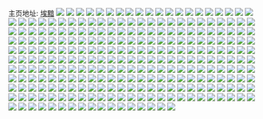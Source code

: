 主页地址: [埃黯](https://weibo.com/u/5022919607) 
![](https://wx4.sinaimg.cn/mw2000/005tVEQnly1h9mcxsoysdj31o0280e82.jpg) 
![](https://wx4.sinaimg.cn/mw2000/005tVEQnly1h9mcy1jgzej31o0280npd.jpg) 
![](https://wx4.sinaimg.cn/mw2000/005tVEQnly1h9mcyfs6npj31o0280b2a.jpg) 
![](https://wx4.sinaimg.cn/mw2000/005tVEQnly1h9mcxke8r2j33402c04qs.jpg) 
![](https://wx4.sinaimg.cn/mw2000/005tVEQnly1h8t5nunzfbj30wi1yc7wh.jpg) 
![](https://wx4.sinaimg.cn/mw2000/005tVEQnly1h8t5nhj1asj31kw2dce81.jpg) 
![](https://wx4.sinaimg.cn/mw2000/005tVEQnly1h8ofs3v3uhj31o0280x6p.jpg) 
![](https://wx4.sinaimg.cn/mw2000/005tVEQnly1h8ncmd7xm7j30wi0wiaeg.jpg) 
![](https://wx4.sinaimg.cn/mw2000/005tVEQnly1h8d3jt70tej32tu36cx6p.jpg) 
![](https://wx4.sinaimg.cn/mw2000/005tVEQnly1h826x2mthvj30wi1ycat7.jpg) 
![](https://wx4.sinaimg.cn/mw2000/005tVEQnly1h80cxhxbymj32c034whdv.jpg) 
![](https://wx4.sinaimg.cn/mw2000/005tVEQnly1h7wwzywg6uj30wi1ycajj.jpg) 
![](https://wx4.sinaimg.cn/mw2000/005tVEQnly1h7wx1iliavj30wi1ycb29.jpg) 
![](https://wx4.sinaimg.cn/mw2000/005tVEQnly1h7sft1a3bij31kw2dcnpd.jpg) 
![](https://wx4.sinaimg.cn/mw2000/005tVEQnly1h7nfl4dcpoj324a36ce83.jpg) 
![](https://wx4.sinaimg.cn/mw2000/005tVEQnly1h7nfla93jej31mn266b29.jpg) 
![](https://wx4.sinaimg.cn/mw2000/005tVEQnly1h7nfkxn3t0j32112peb29.jpg) 
![](https://wx4.sinaimg.cn/mw2000/005tVEQnly1h7nfkv3y9nj329f1ichdt.jpg) 
![](https://wx4.sinaimg.cn/mw2000/005tVEQnly1h7lbkjz6wnj32c02c0npd.jpg) 
![](https://wx4.sinaimg.cn/mw2000/005tVEQnly1h7lbkluvaaj31ud1ud1kx.jpg) 
![](https://wx4.sinaimg.cn/mw2000/005tVEQnly1h7lbkkczq5j30wi0widjr.jpg) 
![](https://wx4.sinaimg.cn/mw2000/005tVEQnly1h7hpj8kmycj32c02c01aq.jpg) 
![](https://wx4.sinaimg.cn/mw2000/005tVEQnly1h7gvhpu4noj32dx36cnfl.jpg) 
![](https://wx4.sinaimg.cn/mw2000/005tVEQnly1h7gqiwh33kj32dx36cnpf.jpg) 
![](https://wx4.sinaimg.cn/mw2000/005tVEQnly1h7gqiyn4utj32dc1kwqv5.jpg) 
![](https://wx4.sinaimg.cn/mw2000/005tVEQnly1h72xkwd3u1j32973094qr.jpg) 
![](https://wx4.sinaimg.cn/mw2000/005tVEQnly1h72xkudt3mj327b2xs4qq.jpg) 
![](https://wx4.sinaimg.cn/mw2000/005tVEQnly1h72xkyb3e0j32c0340hcd.jpg) 
![](https://wx4.sinaimg.cn/mw2000/005tVEQnly1h72xl0djtfj32c0340b2c.jpg) 
![](https://wx4.sinaimg.cn/mw2000/005tVEQnly1h72xkcssloj32402te7wj.jpg) 
![](https://wx4.sinaimg.cn/mw2000/005tVEQnly1h72xkhz06cj32c03404qp.jpg) 
![](https://wx4.sinaimg.cn/mw2000/005tVEQnly1h72xkj43fhj31jd21ugsu.jpg) 
![](https://wx4.sinaimg.cn/mw2000/005tVEQnly1h72xkfdwclj32c0340k75.jpg) 
![](https://wx4.sinaimg.cn/mw2000/005tVEQnly1h6ug2frv9bj325s2vqtdo.jpg) 
![](https://wx4.sinaimg.cn/mw2000/005tVEQnly1h6ug243m1sj32801o047x.jpg) 
![](https://wx4.sinaimg.cn/mw2000/005tVEQnly1h6ug2b0c7gj33402c0e84.jpg) 
![](https://wx4.sinaimg.cn/mw2000/005tVEQnly1h6q6m9f335j32c02c0hdt.jpg) 
![](https://wx4.sinaimg.cn/mw2000/005tVEQnly1h6q6maicihj32c02c07wh.jpg) 
![](https://wx4.sinaimg.cn/mw2000/005tVEQnly1h6kgz4ajlij30u00u046g.jpg) 
![](https://wx4.sinaimg.cn/mw2000/005tVEQnly1h6kgzc7qgej31yc0wi1gv.jpg) 
![](https://wx4.sinaimg.cn/mw2000/005tVEQnly1h6khemb7kdj313c1gg76w.jpg) 
![](https://wx4.sinaimg.cn/mw2000/005tVEQnly1h6kgz8cxs0j30wi1ycqo6.jpg) 
![](https://wx4.sinaimg.cn/mw2000/005tVEQnly1h6kh9qzg06j30wi1yce81.jpg) 
![](https://wx4.sinaimg.cn/mw2000/005tVEQnly1h6kh1lfas2j32c0340diy.jpg) 
![](https://wx4.sinaimg.cn/mw2000/005tVEQnly1h6ftit6q5wj326t2x2npe.jpg) 
![](https://wx4.sinaimg.cn/mw2000/005tVEQnly1h6ftirosjtj32c0340kjn.jpg) 
![](https://wx4.sinaimg.cn/mw2000/005tVEQnly1h66khrf89dj30u0140jvo.jpg) 
![](https://wx4.sinaimg.cn/mw2000/005tVEQnly1h66khnwoqyj32c02c0gq0.jpg) 
![](https://wx4.sinaimg.cn/mw2000/005tVEQnly1h66kiywjsej32c02c01ky.jpg) 
![](https://wx4.sinaimg.cn/mw2000/005tVEQnly1h61qdtdgmkj32c02c07st.jpg) 
![](https://wx4.sinaimg.cn/mw2000/005tVEQnly1h61qdpip91j32c02c0e81.jpg) 
![](https://wx4.sinaimg.cn/mw2000/005tVEQnly1h5zkhqpkvyj30u00u0goi.jpg) 
![](https://wx4.sinaimg.cn/mw2000/005tVEQnly1h5zkhq5i6pj30wi0wigw4.jpg) 
![](https://wx4.sinaimg.cn/mw2000/005tVEQnly1h5snxnkkntj32801o0b2a.jpg) 
![](https://wx4.sinaimg.cn/mw2000/005tVEQnly1h5dd1rb1hlj32c02c0b2a.jpg) 
![](https://wx4.sinaimg.cn/mw2000/005tVEQnly1h5dd1wjzsaj32c0340b2c.jpg) 
![](https://wx4.sinaimg.cn/mw2000/005tVEQnly1h5dd1z69oqj32c02c0e82.jpg) 
![](https://wx4.sinaimg.cn/mw2000/005tVEQnly1h4utb4hcswj32c03401kz.jpg) 
![](https://wx4.sinaimg.cn/mw2000/005tVEQnly1h4utb11y5hj33402c07wi.jpg) 
![](https://wx4.sinaimg.cn/mw2000/005tVEQnly1h4ovoqcbz4j32c03404qq.jpg) 
![](https://wx4.sinaimg.cn/mw2000/005tVEQnly1h4ovord8eaj317q1mcwzt.jpg) 
![](https://wx4.sinaimg.cn/mw2000/005tVEQnly1h4ovot7bh3j329z29z7wi.jpg) 
![](https://wx4.sinaimg.cn/mw2000/005tVEQnly1h4lpg2404zj32c0340hdu.jpg) 
![](https://wx4.sinaimg.cn/mw2000/005tVEQnly1h4lpg8ds40j32c02c0qv6.jpg) 
![](https://wx4.sinaimg.cn/mw2000/005tVEQnly1h4lpg3gl9tj32c02c0x6p.jpg) 
![](https://wx4.sinaimg.cn/mw2000/005tVEQnly1h4lpg4uhcnj32c0340npd.jpg) 
![](https://wx4.sinaimg.cn/mw2000/005tVEQnly1h4lpgjo8isj32c021g1ky.jpg) 
![](https://wx4.sinaimg.cn/mw2000/005tVEQnly1h4ie3q3p8gj327p2yc4qr.jpg) 
![](https://wx4.sinaimg.cn/mw2000/005tVEQnly1h4ie3fgjlxj326l26l1ky.jpg) 
![](https://wx4.sinaimg.cn/mw2000/005tVEQnly1h4ie3hgenvj326c26c1ky.jpg) 
![](https://wx4.sinaimg.cn/mw2000/005tVEQnly1h4ie3m5zk1j32c0340hdw.jpg) 
![](https://wx4.sinaimg.cn/mw2000/005tVEQnly1h4h9np18aaj30u01400yq.jpg) 
![](https://wx4.sinaimg.cn/mw2000/005tVEQnly1h4h9nq9tubj30u01407ca.jpg) 
![](https://wx4.sinaimg.cn/mw2000/005tVEQnly1h4h9npjx0ij30u0141n4z.jpg) 
![](https://wx4.sinaimg.cn/mw2000/005tVEQnly1h4h9nof46fj30u0140grw.jpg) 
![](https://wx4.sinaimg.cn/mw2000/005tVEQnly1h4g0cqgcjij31cn1svnnn.jpg) 
![](https://wx4.sinaimg.cn/mw2000/005tVEQnly1h4g0cp7kayj32c02c07wh.jpg) 
![](https://wx4.sinaimg.cn/mw2000/005tVEQnly1h4fzvfzmacj32c02c0u0y.jpg) 
![](https://wx4.sinaimg.cn/mw2000/005tVEQnly1h4fzvnvf42j32c0340npg.jpg) 
![](https://wx4.sinaimg.cn/mw2000/005tVEQnly1h4emq12kcwj30u00u07ai.jpg) 
![](https://wx4.sinaimg.cn/mw2000/005tVEQnly1h4emq0ovoqj31b01qoh69.jpg) 
![](https://wx4.sinaimg.cn/mw2000/005tVEQnly1h3ywhi6f7nj32c0340hdu.jpg) 
![](https://wx4.sinaimg.cn/mw2000/005tVEQnly1h3wgiltcs1j31sc2dskjl.jpg) 
![](https://wx4.sinaimg.cn/mw2000/005tVEQnly1h3t7ngft5sj324x2ukb2a.jpg) 
![](https://wx4.sinaimg.cn/mw2000/005tVEQnly1h3t7ngyzh8j31540u049n.jpg) 
![](https://wx4.sinaimg.cn/mw2000/005tVEQnly1h39b0qjvfgj329f30lqv6.jpg) 
![](https://wx4.sinaimg.cn/mw2000/005tVEQnly1h39b0tas4dj33402c0qv7.jpg) 
![](https://wx4.sinaimg.cn/mw2000/005tVEQnly1h39b0vn9gwj32c02c0hdu.jpg) 
![](https://wx4.sinaimg.cn/mw2000/005tVEQnly1h34g21rjfkj31o0280x6p.jpg) 
![](https://wx4.sinaimg.cn/mw2000/005tVEQnly1h34g1xqqaij31o0280u0x.jpg) 
![](https://wx4.sinaimg.cn/mw2000/005tVEQnly1h33mkqn47tj32c03407wi.jpg) 
![](https://wx4.sinaimg.cn/mw2000/005tVEQnly1h33mkpqh6xj31sc2dsqv5.jpg) 
![](https://wx4.sinaimg.cn/mw2000/005tVEQnly1h31a2ickuzj320y31fx6p.jpg) 
![](https://wx4.sinaimg.cn/mw2000/005tVEQnly1h31a2gy2hrj31o02804qq.jpg) 
![](https://wx4.sinaimg.cn/mw2000/005tVEQnly1h2xtjlqmofj30u01hctjk.jpg) 
![](https://wx4.sinaimg.cn/mw2000/005tVEQnly1h2xtjmuqxnj30u011in8j.jpg) 
![](https://wx4.sinaimg.cn/mw2000/005tVEQnly1h2xtjndt3ij30u011iajx.jpg) 
![](https://wx4.sinaimg.cn/mw2000/005tVEQnly1h2xtjmcuw6j30m80et40k.jpg) 
![](https://wx4.sinaimg.cn/mw2000/005tVEQnly1h2xtjojm5jj30rf0u8wj2.jpg) 
![](https://wx4.sinaimg.cn/mw2000/005tVEQnly1h2xtjow242j30u011dn6f.jpg) 
![](https://wx4.sinaimg.cn/mw2000/005tVEQnly1h2xtjkz0hij30u011in8t.jpg) 
![](https://wx4.sinaimg.cn/mw2000/005tVEQnly1h2xtjpgy4bj30u011idw2.jpg) 
![](https://wx4.sinaimg.cn/mw2000/005tVEQnly1h2xtjq7hi2j30u011iwvj.jpg) 
![](https://wx4.sinaimg.cn/mw2000/005tVEQnly1h2jrz9waklj30wi1ycu0y.jpg) 
![](https://wx4.sinaimg.cn/mw2000/005tVEQnly1h2jhm8h92yj31sc1scqv5.jpg) 
![](https://wx4.sinaimg.cn/mw2000/005tVEQnly1h2hfpeqlbjj32x02304qr.jpg) 
![](https://wx4.sinaimg.cn/mw2000/005tVEQnly1h2hfpbiqwrj331d2a0hdv.jpg) 
![](https://wx4.sinaimg.cn/mw2000/005tVEQnly1h2hfp85aq8j32c02c0e82.jpg) 
![](https://wx4.sinaimg.cn/mw2000/005tVEQnly1h2hfp5y6kaj32tf23ze81.jpg) 
![](https://wx4.sinaimg.cn/mw2000/005tVEQnly1h21j6yksbaj31o02801kz.jpg) 
![](https://wx4.sinaimg.cn/mw2000/005tVEQnly1h1z6p7actuj32c02c0hdt.jpg) 
![](https://wx4.sinaimg.cn/mw2000/005tVEQnly1h1biv50qphj323u1kw7wh.jpg) 
![](https://wx4.sinaimg.cn/mw2000/005tVEQnly1h1biv3cd5jj323u1kw7wh.jpg) 
![](https://wx4.sinaimg.cn/mw2000/005tVEQnly1h1biv46vcpj31kw23u7wh.jpg) 
![](https://wx4.sinaimg.cn/mw2000/005tVEQnly1h1biv5sekaj31kw23u7wh.jpg) 
![](https://wx4.sinaimg.cn/mw2000/005tVEQnly1h09szcyca1j31yc0wiwlo.jpg) 
![](https://wx4.sinaimg.cn/mw2000/005tVEQnly1h09szc3q22j31yc0wijym.jpg) 
![](https://wx4.sinaimg.cn/mw2000/005tVEQnly1h09szb62djj31yc0widw7.jpg) 
![](https://wx4.sinaimg.cn/mw2000/005tVEQnly1h09sz8w4tvj31yc0wib1k.jpg) 
![](https://wx4.sinaimg.cn/mw2000/005tVEQnly1gzgnnebxgyj33402c0u0z.jpg) 
![](https://wx4.sinaimg.cn/mw2000/005tVEQnly1gzgnnfkabuj31o0280e82.jpg) 
![](https://wx4.sinaimg.cn/mw2000/005tVEQnly1gyzlbvls3uj31o0280npd.jpg) 
![](https://wx4.sinaimg.cn/mw2000/005tVEQnly1gyzlbuim9fj30lc0sg0xu.jpg) 
![](https://wx4.sinaimg.cn/mw2000/005tVEQnly1gyzlbxjga7j31o0280kjl.jpg) 
![](https://wx4.sinaimg.cn/mw2000/005tVEQnly1gyzlbz01edj31o0280kjm.jpg) 
![](https://wx4.sinaimg.cn/mw2000/005tVEQnly1gytjs6r7yfj32c033yx6q.jpg) 
![](https://wx4.sinaimg.cn/mw2000/005tVEQnly1gytjqxwzqvj32c03401kz.jpg) 
![](https://wx4.sinaimg.cn/mw2000/005tVEQnly1gytjqwmowsj31sc1scnpd.jpg) 
![](https://wx4.sinaimg.cn/mw2000/005tVEQnly1gytjrhtfcvj30wi1yc1h2.jpg) 
![](https://wx4.sinaimg.cn/mw2000/005tVEQnly1gytjqvq2soj31sc1scqv5.jpg) 
![](https://wx4.sinaimg.cn/mw2000/005tVEQnly1gytjrbt27nj31sc1scb2a.jpg) 
![](https://wx4.sinaimg.cn/mw2000/005tVEQnly1gytjqzudbcj33402c04qr.jpg) 
![](https://wx4.sinaimg.cn/mw2000/005tVEQnly1gyo56xsrz7j32c02c0x6r.jpg) 
![](https://wx4.sinaimg.cn/mw2000/005tVEQnly1gyo56sg8haj32c02c07wi.jpg) 
![](https://wx4.sinaimg.cn/mw2000/005tVEQnly1gyo56vilwgj32c0340hdw.jpg) 
![](https://wx4.sinaimg.cn/mw2000/005tVEQnly1gyo56tniwgj32c02c0npe.jpg) 
![](https://wx4.sinaimg.cn/mw2000/005tVEQnly1gyo56z86lzj32c0340hdv.jpg) 
![](https://wx4.sinaimg.cn/mw2000/005tVEQnly1gynayqd9hej326y26yx6p.jpg) 
![](https://wx4.sinaimg.cn/mw2000/005tVEQnly1gy524a6am5j32c0340hdt.jpg) 
![](https://wx4.sinaimg.cn/mw2000/005tVEQnly1gx721f6t63j30wi1yc4f0.jpg) 
![](https://wx4.sinaimg.cn/mw2000/005tVEQnly1gx721dbvi8j30wi1ycqgw.jpg) 
![](https://wx4.sinaimg.cn/mw2000/005tVEQnly1gx5iqiy4h4j32x02c0hdv.jpg) 
![](https://wx4.sinaimg.cn/mw2000/005tVEQnly1gx5iqlogikj32x02c0u0z.jpg) 
![](https://wx4.sinaimg.cn/mw2000/005tVEQnly1gwf4as269oj31ei1einho.jpg) 
![](https://wx4.sinaimg.cn/mw2000/005tVEQnly1gwf4atdd5hj30zq1zfgwm.jpg) 
![](https://wx4.sinaimg.cn/mw2000/005tVEQnly1gwf4apxgqfj32c0340e82.jpg) 
![](https://wx4.sinaimg.cn/mw2000/005tVEQnly1gwbgnfryv6j32c0340kjm.jpg) 
![](https://wx4.sinaimg.cn/mw2000/005tVEQnly1gwbgnb3zznj315o1qi4qp.jpg) 
![](https://wx4.sinaimg.cn/mw2000/005tVEQnly1gw945pny1uj32c0340e82.jpg) 
![](https://wx4.sinaimg.cn/mw2000/005tVEQnly1gw945rvy3aj32c02c04qr.jpg) 
![](https://wx4.sinaimg.cn/mw2000/005tVEQnly1gw945txdvbj32c02c01kz.jpg) 
![](https://wx4.sinaimg.cn/mw2000/005tVEQnly1gw5uqizvrfj31ei1eitxb.jpg) 
![](https://wx4.sinaimg.cn/mw2000/005tVEQnly1gw5uqg3s5ij31m51m5wwb.jpg) 
![](https://wx4.sinaimg.cn/mw2000/005tVEQnly1gw5uqmrsihj32c0340e82.jpg) 
![](https://wx4.sinaimg.cn/mw2000/005tVEQnly1gvzmkmh4hjj33402c0x6q.jpg) 
![](https://wx4.sinaimg.cn/mw2000/005tVEQnly1gvzmknt07vj32c02c0twu.jpg) 
![](https://wx4.sinaimg.cn/mw2000/005tVEQnly1gvzml4mb1aj31pc0yih3t.jpg) 
![](https://wx4.sinaimg.cn/mw2000/005tVEQnly1gvw09c8kudj32c0340hdu.jpg) 
![](https://wx4.sinaimg.cn/mw2000/005tVEQnly1gvw08uu4qij31sg2dsnpd.jpg) 
![](https://wx4.sinaimg.cn/mw2000/005tVEQnly1gvw08y3chlj32c0340x6p.jpg) 
![](https://wx4.sinaimg.cn/mw2000/005tVEQnly1gvw097e9zmj33402c0x6p.jpg) 
![](https://wx4.sinaimg.cn/mw2000/005tVEQnly1gvw092xq13j31sg2dsnpd.jpg) 
![](https://wx4.sinaimg.cn/mw2000/005tVEQnly1gvw090d40rj30uk3cehdt.jpg) 
![](https://wx4.sinaimg.cn/mw2000/005tVEQnly1gvsrnygmvwj33402c0e81.jpg) 
![](https://wx4.sinaimg.cn/mw2000/005tVEQnly1gvsrnq64lvj3293293u0y.jpg) 
![](https://wx4.sinaimg.cn/mw2000/005tVEQnly1gvsrnwz8apj32c0340nph.jpg) 
![](https://wx4.sinaimg.cn/mw2000/005tVEQnly1guu03kzqvdj62c02c04qs02.jpg) 
![](https://wx4.sinaimg.cn/mw2000/005tVEQnly1guu03nt28cj613z1h8dxf02.jpg) 
![](https://wx4.sinaimg.cn/mw2000/005tVEQnly1guu03bcpqaj61ne276x6r02.jpg) 
![](https://wx4.sinaimg.cn/mw2000/005tVEQnly1guu03m9coaj613z1h8tr302.jpg) 
![](https://wx4.sinaimg.cn/mw2000/005tVEQnly1gujrynkavlj61hc140qv502.jpg) 
![](https://wx4.sinaimg.cn/mw2000/005tVEQnly1gujrypszutj622c2r5x6r02.jpg) 
![](https://wx4.sinaimg.cn/mw2000/005tVEQnly1gujrys4y98j62c03401l102.jpg) 
![](https://wx4.sinaimg.cn/mw2000/005tVEQnly1gujryu9zcwj63402c0npe02.jpg) 
![](https://wx4.sinaimg.cn/mw2000/005tVEQnly1gufsdixba8j62c03407wi02.jpg) 
![](https://wx4.sinaimg.cn/mw2000/005tVEQnly1gufsdqjgrrj62c03407wj02.jpg) 
![](https://wx4.sinaimg.cn/mw2000/005tVEQnly1gufsdd45u0j61wl2jgaz502.jpg) 
![](https://wx4.sinaimg.cn/mw2000/005tVEQnly1gufsdx67c0j62c0340qv602.jpg) 
![](https://wx4.sinaimg.cn/mw2000/005tVEQnly1gue4l4nge3j31sg1sg1kx.jpg) 
![](https://wx4.sinaimg.cn/mw2000/005tVEQnly1gue4l69kfhj31sg2dsb29.jpg) 
![](https://wx4.sinaimg.cn/mw2000/005tVEQnly1gue4l3wjhfj61sg1sg7oj02.jpg) 
![](https://wx4.sinaimg.cn/mw2000/005tVEQnly1gue4l99a0ij33402c0b29.jpg) 
![](https://wx4.sinaimg.cn/mw2000/005tVEQnly1gue4l84ec9j62c03407wi02.jpg) 
![](https://wx4.sinaimg.cn/mw2000/005tVEQnly1gue4laqohtj63402c0hdt02.jpg) 
![](https://wx4.sinaimg.cn/mw2000/005tVEQnly1gu9blfu2rmj62c02c04qq02.jpg) 
![](https://wx4.sinaimg.cn/mw2000/005tVEQnly1gu9blhnhulj62c02c04qq02.jpg) 
![](https://wx4.sinaimg.cn/mw2000/005tVEQnly1gu9bldx87qj62c02c0b2a02.jpg) 
![](https://wx4.sinaimg.cn/mw2000/005tVEQnly1gu0eyodwh5j62c02c0x6p02.jpg) 
![](https://wx4.sinaimg.cn/mw2000/005tVEQnly1gtr0ti2ppjj63402c0npf02.jpg) 
![](https://wx4.sinaimg.cn/mw2000/005tVEQnly1gtr0tjfnq2j60xc3pcqv602.jpg) 
![](https://wx4.sinaimg.cn/mw2000/005tVEQnly1gtr0u415yqj61hc140kax02.jpg) 
![](https://wx4.sinaimg.cn/mw2000/005tVEQnly1gtr0tkaxmvj61hc1404k002.jpg) 
![](https://wx4.sinaimg.cn/mw2000/005tVEQnly1gt2gp9q32jj32c0340npe.jpg) 
![](https://wx4.sinaimg.cn/mw2000/005tVEQnly1gt1npg3ygyj31zp2nnb2b.jpg) 
![](https://wx4.sinaimg.cn/mw2000/005tVEQnly1gswtj14vo6j329o29o4qq.jpg) 
![](https://wx4.sinaimg.cn/mw2000/005tVEQnly1gswtixmk88j32c02c01l2.jpg) 
![](https://wx4.sinaimg.cn/mw2000/005tVEQnly1gsht0tlpw6j31pc0yitji.jpg) 
![](https://wx4.sinaimg.cn/mw2000/005tVEQnly1grohpmspzoj30tw0xujxq.jpg) 
![](https://wx4.sinaimg.cn/mw2000/005tVEQnly1grb9w30xzgj32c02c07wi.jpg) 
![](https://wx4.sinaimg.cn/mw2000/005tVEQnly1grb9w719maj33401r0e81.jpg) 
![](https://wx4.sinaimg.cn/mw2000/005tVEQnly1grb9w1yq8tj628s28sx6p02.jpg) 
![](https://wx4.sinaimg.cn/mw2000/005tVEQnly1grb9w4ss38j32c02c01kx.jpg) 
![](https://wx4.sinaimg.cn/mw2000/005tVEQnly1grb9w832z4j63401r04qp02.jpg) 
![](https://wx4.sinaimg.cn/mw2000/005tVEQnly1grb9w5z8qoj63401r0e8102.jpg) 
![](https://wx4.sinaimg.cn/mw2000/005tVEQnly1gqor1j6bcrj30u011i44t.jpg) 
![](https://wx4.sinaimg.cn/mw2000/005tVEQnly1gnmxsj2v4nj31bz1bzau6.jpg) 
![](https://wx4.sinaimg.cn/mw2000/005tVEQnly1gm7g01b3u8j33402c01kz.jpg) 
![](https://wx4.sinaimg.cn/mw2000/005tVEQnly1gm7fztjg6zj32c03401ky.jpg) 
![](https://wx4.sinaimg.cn/mw2000/005tVEQnly1gm7g0b7kqnj33402c0qv6.jpg) 
![](https://wx4.sinaimg.cn/mw2000/005tVEQnly1gm7fzle7lxj31kw11xn7b.jpg) 
![](https://wx4.sinaimg.cn/mw2000/005tVEQnly1gm7fzna3jmj31kw11xqhm.jpg) 
![](https://wx4.sinaimg.cn/mw2000/005tVEQnly1gm7fzp69p2j311x1kwwx5.jpg) 
![](https://wx4.sinaimg.cn/mw2000/005tVEQnly1gludntosyxj31hd0u0jvd.jpg) 
![](https://wx4.sinaimg.cn/mw2000/005tVEQnly1gludnqo65hj32ds1sf4qp.jpg) 
![](https://wx4.sinaimg.cn/mw2000/005tVEQnly1gludnt7aj7j32c02c0u10.jpg) 
![](https://wx4.sinaimg.cn/mw2000/005tVEQnly1gip4xxqtigj3288288b2a.jpg) 
![](https://wx4.sinaimg.cn/mw2000/005tVEQnly1gip4xzpj0hj32ap2apb2a.jpg) 
![](https://wx4.sinaimg.cn/mw2000/005tVEQnly1gg4qvts37wj32c0340kjo.jpg) 
![](https://wx4.sinaimg.cn/mw2000/005tVEQnly1gg4qx563fej32c03407wl.jpg) 
![](https://wx4.sinaimg.cn/mw2000/005tVEQnly1gg4qwu81pfj33402c0u0y.jpg) 
![](https://wx4.sinaimg.cn/mw2000/005tVEQnly1gg4qy5e2ftj32c02c0npe.jpg) 
![](https://wx4.sinaimg.cn/mw2000/005tVEQnly1gg4qwvbynvj32c0340e82.jpg) 
![](https://wx4.sinaimg.cn/mw2000/005tVEQnly1gg4qwyny7gj32c0340kjn.jpg) 
![](https://wx4.sinaimg.cn/mw2000/005tVEQnly1gg4qwzn5fgj33402c0qv7.jpg) 
![](https://wx4.sinaimg.cn/mw2000/005tVEQnly1gg4qx3dcxvj32bp2bp4qq.jpg) 
![](https://wx4.sinaimg.cn/mw2000/005tVEQnly1gg4qwwu94aj33402c01kz.jpg) 
![](https://wx4.sinaimg.cn/mw2000/005tVEQnly1gfxh6lfy9oj32c02c0u0x.jpg) 
![](https://wx4.sinaimg.cn/mw2000/005tVEQnly1gf9qz2s99tj31400u0k2j.jpg) 
![](https://wx4.sinaimg.cn/mw2000/005tVEQnly1geqq2hwvlcj32c0340e82.jpg) 
![](https://wx4.sinaimg.cn/mw2000/005tVEQnly1gehh85cbsaj30rs8jrkjn.jpg) 
![](https://wx4.sinaimg.cn/mw2000/005tVEQnly1gehh8776osj30rs89i7wj.jpg) 
![](https://wx4.sinaimg.cn/mw2000/005tVEQnly1gehh88z633j30rs7y1x6q.jpg) 
![](https://wx4.sinaimg.cn/mw2000/005tVEQnly1gehh8an0b0j30rs8alqv7.jpg) 
![](https://wx4.sinaimg.cn/mw2000/005tVEQnly1gdragjfajlj31pc0yikjr.jpg) 
![](https://wx4.sinaimg.cn/mw2000/005tVEQnly1gd7jv7mcztj31sg1sg4mg.jpg) 
![](https://wx4.sinaimg.cn/mw2000/005tVEQnly1gd7jvebs6pj32c02c0npe.jpg) 
![](https://wx4.sinaimg.cn/mw2000/005tVEQnly1gcbhiyclhij31hc0sowkk.jpg) 
![](https://wx4.sinaimg.cn/mw2000/005tVEQnly1gbj9c3d95fj32c02c01l0.jpg) 
![](https://wx4.sinaimg.cn/mw2000/005tVEQnly1gb5weftsfrj32de1kw7wh.jpg) 
![](https://wx4.sinaimg.cn/mw2000/005tVEQnly1g5shqgnhshj3340340u11.jpg) 
![](https://wx4.sinaimg.cn/mw2000/005tVEQnly1g5shqf12mzj30yg0yg13r.jpg) 
![](https://wx4.sinaimg.cn/mw2000/005tVEQnly1g5shqi2fu4j33403407wi.jpg) 
![](https://wx4.sinaimg.cn/mw2000/005tVEQnly1g5shon3lc4j3340340hdu.jpg) 
![](https://wx4.sinaimg.cn/mw2000/005tVEQnly1g5shoa0ucfj3340340hdu.jpg) 
![](https://wx4.sinaimg.cn/mw2000/005tVEQnly1g5shob2dw1j3340340kjm.jpg) 
![](https://wx4.sinaimg.cn/mw2000/005tVEQnly1g5sho91wvuj3340340kjm.jpg) 
![](https://wx4.sinaimg.cn/mw2000/005tVEQnly1g5sho81clej33403401l1.jpg) 
![](https://wx4.sinaimg.cn/mw2000/005tVEQnly1g5shojw78pj33403401kz.jpg) 
![](https://wx4.sinaimg.cn/mw2000/005tVEQnly1g5shoddm3lj3340340e83.jpg) 
![](https://wx4.sinaimg.cn/mw2000/005tVEQnly1g5shoefaecj3340340hdv.jpg) 
![](https://wx4.sinaimg.cn/mw2000/005tVEQnly1g5shog6zi7j3340340e83.jpg) 
![](https://wx4.sinaimg.cn/mw2000/005tVEQnly1g5shndhkvhj30yi1pcb2c.jpg) 
![](https://wx4.sinaimg.cn/mw2000/005tVEQnly1g5shncevyoj30yi0yiafp.jpg) 
![](https://wx4.sinaimg.cn/mw2000/005tVEQnly1g5shneap6yj32ps1j0x6p.jpg) 
![](https://wx4.sinaimg.cn/mw2000/005tVEQnly1g5shnfmjb4j33402c07wk.jpg) 
![](https://wx4.sinaimg.cn/mw2000/005tVEQnly1g5shni35v1j32c0340qv6.jpg) 
![](https://wx4.sinaimg.cn/mw2000/005tVEQnly1g5shnjzmkwj32c02c0u0x.jpg) 
![](https://wx4.sinaimg.cn/mw2000/005tVEQnly1g5shnj8burj32c02c0e81.jpg) 
![](https://wx4.sinaimg.cn/mw2000/005tVEQnly1g5shnh51c5j33402c0x6r.jpg) 
![](https://wx4.sinaimg.cn/mw2000/005tVEQnly1g5shnbwo4dj33402c0b2b.jpg) 
![](https://wx4.sinaimg.cn/mw2000/005tVEQnly1g4g50w9d7kj30rs1jk4j5.jpg) 
![](https://wx4.sinaimg.cn/mw2000/005tVEQnly1g4g50vmz4aj33402c0kjn.jpg) 
